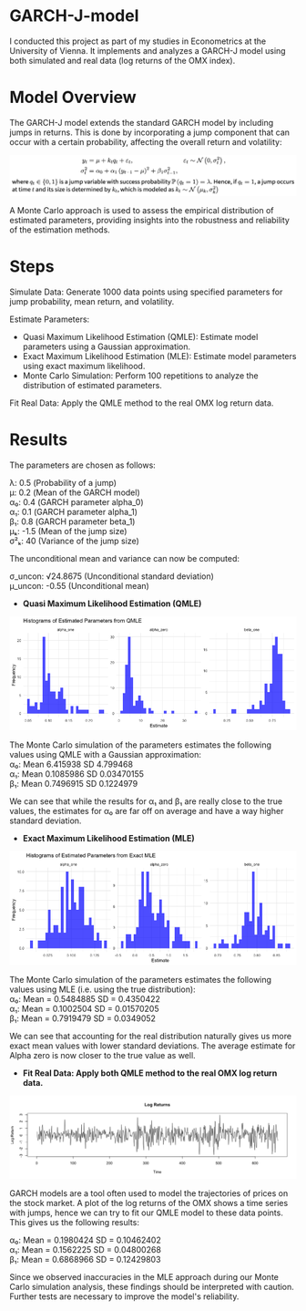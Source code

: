 # GARCH-J-model
I conducted this project as part of my studies in Econometrics at the University of Vienna. It implements and analyzes a GARCH-J model using both simulated and real data (log returns of the OMX index).

# Model Overview
The GARCH-J model extends the standard GARCH model by including jumps in returns. This is done by incorporating a jump component that can occur with a certain probability, affecting the overall return and volatility: 


![Model](images/model.png)

A Monte Carlo approach is used to assess the empirical distribution of estimated parameters, providing insights into the robustness and reliability of the estimation methods.

# Steps

Simulate Data: Generate 1000 data points using specified parameters for jump probability, mean return, and volatility.

Estimate Parameters:
- Quasi Maximum Likelihood Estimation (QMLE): Estimate model parameters using a Gaussian approximation.
- Exact Maximum Likelihood  Estimation (MLE): Estimate model parameters using exact maximum likelihood.
- Monte Carlo Simulation: Perform 100 repetitions to analyze the distribution of estimated parameters.

Fit Real Data: Apply the QMLE method to the real OMX log return data.

# Results

The parameters are chosen as follows: 

λ: 0.5 (Probability of a jump)  
μ: 0.2 (Mean of the GARCH model)  
α₀: 0.4 (GARCH parameter alpha_0)  
α₁: 0.1 (GARCH parameter alpha_1)  
β₁: 0.8 (GARCH parameter beta_1)  
μₖ: -1.5 (Mean of the jump size)  
σ²ₖ: 40 (Variance of the jump size)  

The unconditional mean and variance can now be computed:

σ_uncon: √24.8675 (Unconditional standard deviation)  
μ_uncon: -0.55 (Unconditional mean)  



- **Quasi Maximum Likelihood Estimation (QMLE)**

![QMLE](images/EstimatedParametersfromQMLE.png)


The Monte Carlo simulation of the parameters estimates the following values using QMLE with a Gaussian approximation:  
α₀: Mean 6.415938  SD 4.799468  
α₁: Mean 0.1085986 SD 0.03470155  
β₁: Mean 0.7496915 SD 0.1224979  

We can see that while the results for α₁ and β₁ are really close to the true values, the estimates for α₀ are far off on average and have a way higher standard deviation.


- **Exact Maximum Likelihood  Estimation (MLE)**

![MLE](images/EstimatedParametersfromExactMLE.png)


The Monte Carlo simulation of the parameters estimates the following values using MLE (i.e. using the true distribution):  
α₀: Mean = 0.5484885 SD = 0.4350422  
α₁: Mean = 0.1002504 SD = 0.01570205  
β₁: Mean = 0.7919479 SD = 0.0349052  

We can see that accounting for the real distribution naturally gives us more exact mean values with lower standard deviations. The average estimate for Alpha zero is now closer
to the true value as well.

- **Fit Real Data: Apply both QMLE method to the real OMX log return data.**

![MLE](images/LogReturns.png)


GARCH models are a tool often  used to model the trajectories of prices on the stock market. A plot of the log returns of the OMX shows a time series with jumps, 
hence we can try to fit our QMLE model to these data points. This gives us the following results:

α₀: Mean = 0.1980424 SD = 0.10462402  
α₁: Mean = 0.1562225 SD = 0.04800268  
β₁: Mean = 0.6868966 SD = 0.12429803

Since we observed inaccuracies in the MLE approach during our Monte Carlo simulation analysis, these findings should be interpreted with caution.   
Further tests are necessary to improve the model's reliability.
